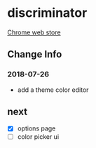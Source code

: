 # discriminator

[Chrome web store](https://chrome.google.com/webstore/detail/discriminator/cnobndgiceocnbpdhfmliebjoifpmahp?hl=ja&gl=JP)

## Change Info

### 2018-07-26

- add a theme color editor

## next

- [x] options page
- [ ] color picker ui
